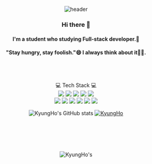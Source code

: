 <div align=center>

![header](https://capsule-render.vercel.app/api?type=waving&color=gradient&height=300&section=header&text=KyungHoAn😎&fontSize=70)
<!--<img src="https://capsule-render.vercel.app/api?type=wave&color=auto&height=300&section=header&text=Kyung%20Ho&fontSize=90" />-->


  
### Hi there 👋 
#### I'm a student who studying Full-stack developer.🌱
#### "Stay hungry, stay foolish."😄 I always think about it🐱‍👤.
<br><br><br>
💻 Tech Stack 💻
  <br>
<img src="https://img.shields.io/badge/Spring Boot-Green?style=flat-square&logo=Spring Boot&logoColor=white" /> 
<img src="https://img.shields.io/badge/Docker-red?style=flat-square&logo=Docker&logoColor=white" /> 
<img src="https://img.shields.io/badge/HTML5-orange?style=flat-square&logo=HTML5&logoColor=white" />
<img src="https://img.shields.io/badge/JavaScript-yellow?style=flat-square&logo=JavaScript&logoColor=white" />
<img src="https://img.shields.io/badge/three.js-black?style=flat-square&logo=three.js&logoColor=white" /></br>
<img src="https://img.shields.io/badge/Oracle-purple?style=flat-square&logo=Oracle&logoColor=white" />
<img src="https://img.shields.io/badge/MariaDB-informational?style=flat-square&logo=MariaDB&logoColor=white" />
<img src="https://img.shields.io/badge/Apache Maven-gold?style=flat-square&logo=Apache Maven&logoColor=white" />
<img src="https://img.shields.io/badge/Gradle-inactive?style=flat-square&logo=Gradle&logoColor=white"/>
<img src="https://img.shields.io/badge/Jenkins-yellowgreen?style=flat-square&logo=Jenkins&logoColor=white"/>
<img src="https://img.shields.io/badge/React-blueviolet?style=flat-square&logo=React&logoColor=white"/></br>
  
<table>
  <tr>
    
  ![KyungHo's GitHub stats](https://github-readme-stats.vercel.app/api?username=kyungHoAn&theme=gruvbox_light&show_icons=true)
  [![KyungHo](https://github-readme-stats.vercel.app/api/top-langs/?username=kyungHoAn&layout=compact)](https://github.com/kyungHoAn/github-readme-stats) 
    
  </br>
  </tr>
</table>
</br>

![KyungHo's](https://readme-stickers.vercel.app/api/kodeveloper?name=KyungHo)

<!-- ![Hits](https://hits.seeyoufarm.com/api/count/incr/badge.svg?url=https%3A%2F%2Fgithub.com%2F-KyungHoAn&count_bg=%23FFDAC7&title_bg=%23FFADAD&icon=&icon_color=%23E7E7E7&title=hits&edge_flat=false)
 -->
</div>
